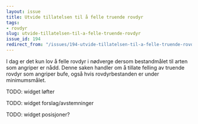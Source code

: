 ```yaml
---
layout: issue
title: Utvide tillatelsen til å felle truende rovdyr
tags:
- rovdyr
slug: utvide-tillatelsen-til-a-felle-truende-rovdyr
issue_id: 194
redirect_from: "/issues/194-utvide-tillatelsen-til-a-felle-truende-rovdyr"
---
```


I dag er det kun lov å felle rovdyr i nødverge dersom bestandmålet til arten som angriper er nådd. Denne saken handler om å tillate felling av truende rovdyr som angriper bufe, også hvis rovdyrbestanden er under minimumsmålet.

TODO: widget løfter

TODO: widget forslag/avstemninger

TODO: widget posisjoner?

